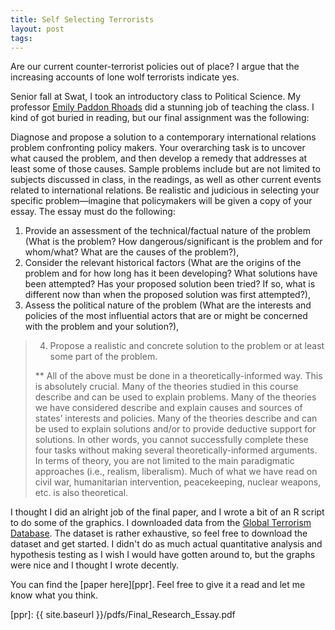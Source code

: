 ```yaml
---
title: Self Selecting Terrorists
layout: post
tags:
---
```


Are our current counter-terrorist policies out of place? I argue that the increasing accounts of lone wolf terrorists indicate yes. 

Senior fall at Swat, I took an introductory class to Political Science. My professor [Emily Paddon Rhoads][EPR] did a stunning job of teaching the class. I kind of got buried in reading, but our final assignment was the following:

>
Diagnose and propose a solution to a contemporary international relations
problem confronting policy makers. Your overarching task is to uncover what caused the problem, and
then develop a remedy that addresses at least some of those causes. Sample problems include but are not
limited to subjects discussed in class, in the readings, as well as other current events related to
international relations. Be realistic and judicious in selecting your specific problem—imagine that
policymakers will be given a copy of your essay. The essay must do the following:
1. Provide an assessment of the technical/factual nature of the problem (What is the problem? How
dangerous/significant is the problem and for whom/what? What are the causes of the problem?),
2. Consider the relevant historical factors (What are the origins of the problem and for how long has
it been developing? What solutions have been attempted? Has your proposed solution been tried?
If so, what is different now than when the proposed solution was first attempted?),
3. Assess the political nature of the problem (What are the interests and policies of the most
influential actors that are or might be concerned with the problem and your solution?),
> 4. Propose a realistic and concrete solution to the problem or at least some part of the problem.
>
> ** All of the above must be done in a theoretically-informed way. This is absolutely crucial.
Many of the theories studied in this course describe and can be used to explain problems. Many
of the theories we have considered describe and explain causes and sources of states’ interests
and policies. Many of the theories describe and can be used to explain solutions and/or to provide
deductive support for solutions. In other words, you cannot successfully complete these four
tasks without making several theoretically-informed arguments. In terms of theory, you are not
limited to the main paradigmatic approaches (i.e., realism, liberalism). Much of what we have
read on civil war, humanitarian intervention, peacekeeping, nuclear weapons, etc. is also
theoretical. 
>

I thought I did an alright job of the final paper, and I wrote a bit of an R script to do some of the graphics. I downloaded data from the [Global Terrorism Database][GTD]. The dataset is rather exhaustive, so feel free to download the dataset and get started. I didn't do as much actual quantitative analysis and hypothesis testing as I wish I would have gotten around to, but the graphs were nice and I thought I wrote decently. 

You can find the [paper here][ppr]. Feel free to give it a read and let me know what you think.

[comment]: <> (Bibliography)
[EPR]: http://www.bsg.ox.ac.uk/people/emily-paddon
[GTD]: https://www.start.umd.edu/gtd/
[ppr]: {{ site.baseurl }}/pdfs/Final_Research_Essay.pdf
